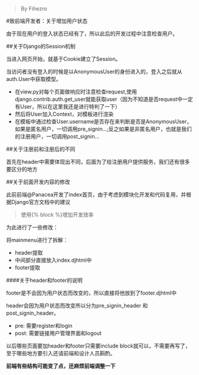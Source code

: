 > By Fihezro

#致前端开发者：关于增加用户状态

由于现在用户的登入状态已经有了，所以此后的开发过程中注意检查用户。

##关于Django的Session机制

当进入网页开始，就基于Cookie建立了Session。

当访问者没有登入的时候是以AnonymousUser的身份进入的，登入之后就从auth.User中获取模型。

- 在view.py对每个页面做响应时注意检查request,使用django.contrib.auth.get_user就能获取user（因为不知道是否request中一定有User，所以在这里我还是进行特判了一下）
- 然后将User加入Context，对模板进行渲染
- 在模板中通过检查User.username是否存在来判断是否是AnonymousUser，如果是匿名用户，一切调用pre_signin...;反之如果是非匿名用户，也就是我们的注册用户，一切调用post_signin...

##关于注册前和注册后的不同

首先在header中需要体现出不同，后面为了给注册用户提供服务，我们还有很多要区分的地方

##关于前面开发内容的修改

此前前端@Panacea开发了index首页，由于考虑到模块化开发和代码复用，并根据Django官方文档中的建议

> 使用{% block %}增加开发效率

为此进行了一些修改：

将mainmenu进行了拆解：
- header提取
- 中间部分直接放入index.djhtml中
- footer提取

####关于header和footer的说明

footer是不会因为用户状态而改变的，所以直接将他放到了footer.djhtml中

header会因为用户状态而改变所以分为pre_signin_header 和 post_signin_header。

- pre: 需要register和login
- post: 需要链接用户管理界面和logout

以后哪些页面要加header和footer只需要include block就可以，不需要再写了，至于哪些地方要引入还请前端和设计人员斟酌。

**前端有些结构可能变了点，还麻烦前端调整一下** 

